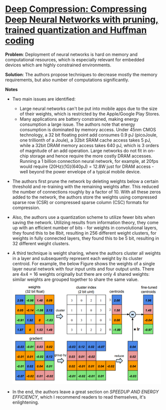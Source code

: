 # [Deep Compression: Compressing Deep Neural Networks with pruning, trained quantization and Huffman coding](https://arxiv.org/abs/1510.00149)

**Problem**: Deployment of neural networks is hard on memory and computational resources, which is especially relevant for embedded devices which are highly constrained environments.

**Solution**:
The authors propose techniques to decrease mostly the memory requirements, but also number of computations significantly.

**Notes**
* Two main issues are identified:
    * Large neural networks can't be put into mobile apps due to the size of their weights, which is restricted by the Apple/Google Play Stores.
    * Many applications are battery constrained, making energy consumption a large issue. The authors note that energy consumption is dominated by memory access. Under 45nm CMOS technology, a 32 bit
floating point add consumes 0.9 pJ (picoJoule, one trillionth of a Joule), a 32bit SRAM cache access takes 5 pJ, while a 32bit DRAM
memory access takes 640 pJ, which is 3 orders of magnitude of an add operation. Large networks
do not fit in on-chip storage and hence require the more costly DRAM accesses. Running a 1 billion
connection neural network, for example, at 20fps would require (20Hz)(1G)(640pJ) = 12.8W just
for DRAM access - well beyond the power envelope of a typical mobile device.

* The authors first prune the network by deleting weights below a certain threshold and re-training with the remaining weights after. This reduced the number of connections roughly by a factor of 10. With all these zeros added to the network, the authors store the weights using compressed sparse row (CSR) or compressed sparse column (CSC) formats for compression.
* Also, the authors use a quantization scheme to utilize fewer bits when saving the network. Utilizing results from information theory, they come up with an efficient number of bits - for weights in convolutional layers, they found this to be 8bit, resulting in 256 different weight clusters, for weights in fully connected layers, they found this to be 5 bit, resulting in 32 different weight clusters.
* A third technique is weight sharing, where the authors cluster all weights in a layer and subsequently represent each weight by its cluster centroid. For example, the below Figure shows the weights of a single layer neural network with four input units and
four output units. There are 4x4 = 16 weights originally but there are only 4 shared weights: similar
weights are grouped together to share the same value.
![Attribution preservation](../images/weight_sharing.png)

* In the end, the authors leave a great section on *SPEEDUP AND ENERGY EFFICIENCY*, which I recommend readers to read themselves, it's enlightening.

